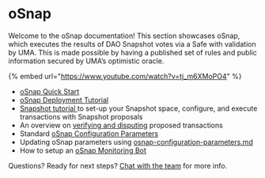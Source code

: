 # oSnap

Welcome to the oSnap documentation! This section showcases oSnap, which executes the results of DAO Snapshot votes via a Safe with validation by UMA. This is made possible by having a published set of rules and public information secured by UMA’s optimistic oracle.

{% embed url="https://www.youtube.com/watch?v=tj_m6XMoPO4" %}

* [oSnap Quick Start](osnap-quick-start.md)&#x20;
* [oSnap Deployment Tutorial](osnap-deployment-tutorial.md)&#x20;
* [Snapshot tutorial ](snapshot-tutorial.md)to set-up your Snapshot space, configure, and execute transactions with Snapshot proposals
* An overview on [verifying and disputing](osnap-proposal-verification.md) proposed transactions
* Standard [oSnap Configuration Parameters](osnap-configuration-parameters.md)
* Updating oSnap parameters using [osnap-configuration-parameters.md](osnap-configuration-parameters.md "mention")
* How to setup an [oSnap Monitoring Bot](monitoring-bot-setup.md)

Questions? Ready for next steps? [Chat with the team](https://uma.xyz/osnap?modal=try-osnap) for more info.

